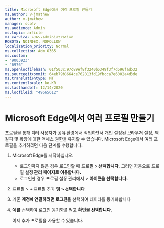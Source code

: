 ```yaml
---
title: Microsoft Edge에서 여러 프로필 만들기
ms.author: v-jmathew
author: v-jmathew
manager: scotv
ms.audience: Admin
ms.topic: article
ms.service: o365-administration
ROBOTS: NOINDEX, NOFOLLOW
localization_priority: Normal
ms.collection: Adm_O365
ms.custom:
- "9003923"
- "6976"
ms.openlocfilehash: 01f503c797c89ef8f3240b6349f3f7d596fadb32
ms.sourcegitcommit: 64eb79b3664ce762813fd19fbcca7e6002a4d3de
ms.translationtype: MT
ms.contentlocale: ko-KR
ms.lasthandoff: 12/14/2020
ms.locfileid: "49665612"
---
```

# <a name="create-multiple-profiles-in-microsoft-edge"></a>Microsoft Edge에서 여러 프로필 만들기

프로필을 통해 여러 사용자가 공유 환경에서 작업하면서 개인 설정된 브라우저 설정, 책갈피 및 확장에 대한 액세스 권한을 유지할 수 있습니다. Microsoft Edge에서 여러 프로필을 추가하려면 다음 단계를 수행합니다.

1. Microsoft Edge를 시작하십시오.
    - 로그인하지 않은 경우 로그인할 때 프로필 > **선택합니다.** 그러면 자동으로 프로필 설정 **관리 페이지로 이동합니다.**
    - 로그인한 경우 프로필 설정 관리에서 > **아이콘을 선택합니다.**
2. 프로필 > + 프로필 추가 **및 > 선택합니다.**
3. 기존 **계정에 연결하려면 로그인을** 선택하여 데이터를 동기화합니다.
4. **예를** 선택하여 로그인 동기화를 켜고 **확인을 선택합니다.**

    이제 추가 프로필을 사용할 수 있습니다.
